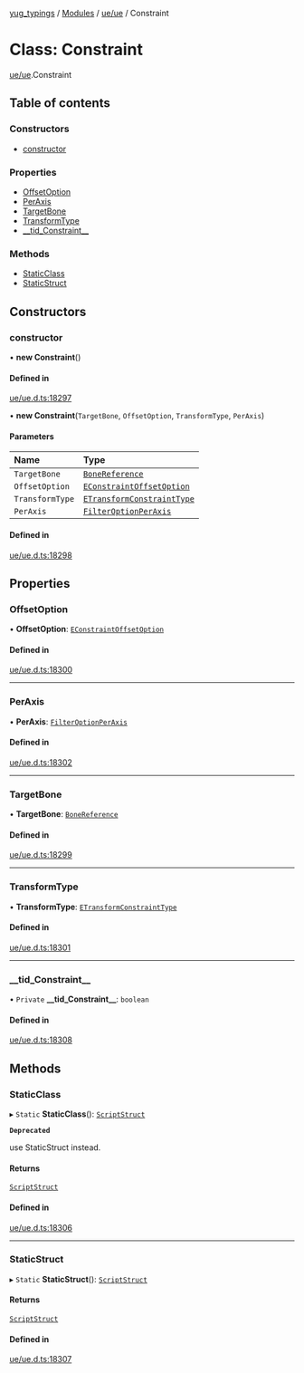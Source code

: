 [yug_typings](../README.md) / [Modules](../modules.md) / [ue/ue](../modules/ue_ue.md) / Constraint

# Class: Constraint

[ue/ue](../modules/ue_ue.md).Constraint

## Table of contents

### Constructors

- [constructor](ue_ue.Constraint.md#constructor)

### Properties

- [OffsetOption](ue_ue.Constraint.md#offsetoption)
- [PerAxis](ue_ue.Constraint.md#peraxis)
- [TargetBone](ue_ue.Constraint.md#targetbone)
- [TransformType](ue_ue.Constraint.md#transformtype)
- [\_\_tid\_Constraint\_\_](ue_ue.Constraint.md#__tid_constraint__)

### Methods

- [StaticClass](ue_ue.Constraint.md#staticclass)
- [StaticStruct](ue_ue.Constraint.md#staticstruct)

## Constructors

### constructor

• **new Constraint**()

#### Defined in

[ue/ue.d.ts:18297](https://github.com/YugMetaverse/yug_typings/blob/b7d9b19/ue/ue.d.ts#L18297)

• **new Constraint**(`TargetBone`, `OffsetOption`, `TransformType`, `PerAxis`)

#### Parameters

| Name | Type |
| :------ | :------ |
| `TargetBone` | [`BoneReference`](ue_ue.BoneReference.md) |
| `OffsetOption` | [`EConstraintOffsetOption`](../enums/ue_ue.EConstraintOffsetOption.md) |
| `TransformType` | [`ETransformConstraintType`](../enums/ue_ue.ETransformConstraintType.md) |
| `PerAxis` | [`FilterOptionPerAxis`](ue_ue.FilterOptionPerAxis.md) |

#### Defined in

[ue/ue.d.ts:18298](https://github.com/YugMetaverse/yug_typings/blob/b7d9b19/ue/ue.d.ts#L18298)

## Properties

### OffsetOption

• **OffsetOption**: [`EConstraintOffsetOption`](../enums/ue_ue.EConstraintOffsetOption.md)

#### Defined in

[ue/ue.d.ts:18300](https://github.com/YugMetaverse/yug_typings/blob/b7d9b19/ue/ue.d.ts#L18300)

___

### PerAxis

• **PerAxis**: [`FilterOptionPerAxis`](ue_ue.FilterOptionPerAxis.md)

#### Defined in

[ue/ue.d.ts:18302](https://github.com/YugMetaverse/yug_typings/blob/b7d9b19/ue/ue.d.ts#L18302)

___

### TargetBone

• **TargetBone**: [`BoneReference`](ue_ue.BoneReference.md)

#### Defined in

[ue/ue.d.ts:18299](https://github.com/YugMetaverse/yug_typings/blob/b7d9b19/ue/ue.d.ts#L18299)

___

### TransformType

• **TransformType**: [`ETransformConstraintType`](../enums/ue_ue.ETransformConstraintType.md)

#### Defined in

[ue/ue.d.ts:18301](https://github.com/YugMetaverse/yug_typings/blob/b7d9b19/ue/ue.d.ts#L18301)

___

### \_\_tid\_Constraint\_\_

• `Private` **\_\_tid\_Constraint\_\_**: `boolean`

#### Defined in

[ue/ue.d.ts:18308](https://github.com/YugMetaverse/yug_typings/blob/b7d9b19/ue/ue.d.ts#L18308)

## Methods

### StaticClass

▸ `Static` **StaticClass**(): [`ScriptStruct`](ue_ue.ScriptStruct.md)

**`Deprecated`**

use StaticStruct instead.

#### Returns

[`ScriptStruct`](ue_ue.ScriptStruct.md)

#### Defined in

[ue/ue.d.ts:18306](https://github.com/YugMetaverse/yug_typings/blob/b7d9b19/ue/ue.d.ts#L18306)

___

### StaticStruct

▸ `Static` **StaticStruct**(): [`ScriptStruct`](ue_ue.ScriptStruct.md)

#### Returns

[`ScriptStruct`](ue_ue.ScriptStruct.md)

#### Defined in

[ue/ue.d.ts:18307](https://github.com/YugMetaverse/yug_typings/blob/b7d9b19/ue/ue.d.ts#L18307)
